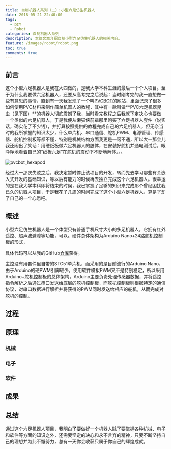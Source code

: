 ```yaml
---
title: 自制机器人系列（二）：小型六足仿生机器人
date: 2018-05-21 22:40:00
tags:
  - DIY
  - Robot
categories: 自制机器人系列
description: 本篇文章介绍自制小型六足仿生机器人的相关内容。
feature: /images/robot/robot.png
toc: true
comments: true
---
```


## 前言

这个小型六足机器人是我在大四做的，是我大学本科生涯的最后一个个人项目。至于为什么我要做六足机器人，还要从高考完之后说起：当时刚考完的我一直想做一些有意思的事情，直到有一天我发现了一个叫[PVCBOT](http://www.diy-bot.net/?project=pvcbot)的网站，里面记录了很多如何使用PVC材料来制作简单机器人的教程，其中有一款叫做**PVC六足机器昆虫（见下图）**的机器人彻底震撼了我，当时看完教程之后我就下定决心也要做一个类似的六足机器人，于是我便从懒猫侠前辈那里购买了六足机器人套件（说实话，确实花了不少钱），并打算按照提供的教程完成自己的六足机器人，但无奈当时的我所掌握的知识太少，什么单片机、串口通信、舵机PWM、电源管理、传感器、舵机控制板等都不懂，特别是机械结构方面我更是一窍不通，所以大一那会儿我还闹出了笑话：用硬纸板做六足机器人的肢体，在安装好舵机并通电测试后，眼睁睁地看着自己的“纸板六足”在舵机的震动下不断地解体。。。

<!--more-->

![pvcbot_hexapod](http://www.diy-bot.net/upload/pvcbot/project/_Original/PVCBOT-Original_600.jpg)

经过大一那次失败之后，我决定暂时停止该项目的开发，转而先去学习那些有关嵌入式开发的基础知识，等以后有能力的时候再去独立完成这个六足机器人。很幸运的是在我大学本科即将结束的时候，我已掌握了足够的知识来完成那个曾经困扰我已久的机器人项目，于是我花了几周的时间完成了这个小型六足机器人，算是了却了自己的一个心愿吧。

## 概述

小型六足仿生机器人是一个体型只有普通手机尺寸大小的多足机器人，它拥有红外遥控、超声波避障等功能，可以。硬件总体架构为Arduino Nano+24路舵机控制板的形式，

具体代码可以从我的GitHub[仓库](https://github.com/myyerrol/hexapod_bionic_robot)获得。


主控没有用套件里自带的STC51单片机，而采用的是目前流行的Arduino Nano，由于Arduino的硬PWM引脚较少，使用软件模拟PWM又不是特别稳定，所以采用Arduino+舵机控制板的总体架构，Arduino主要负责处理传感器数据，并将遥控指令解析之后通过串口发送给底层的舵机控制板，而舵机控制板则根据特定的通信协议，对串口数据进行解析并将获得的PWM同时发送给相应的舵机，从而完成对舵机的控制。

## 过程

## 原理

### 机械

### 电子

### 软件

## 成果

## 总结

通过这个六足机器人项目，我明白了要做好一个机器人除了要掌握各种机械、电子和软件等方面的知识之外，还需要坚定的决心和永不言弃的精神，只要不断坚持自己的理想并为此不懈努力，总有一天你会收获只属于你自己的辉煌成就。
